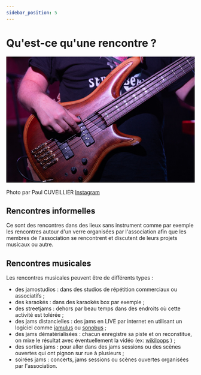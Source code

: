 ```yaml
---
sidebar_position: 5
---
```


# Qu'est-ce qu'une rencontre ?

![Basse](/img/E68A4076_Paul_CUVEILLIER.jpg)

Photo par Paul CUVEILLIER [Instagram](https://www.instagram.com/paulo_pict)

## Rencontres informelles

Ce sont des rencontres dans des lieux sans instrument comme par exemple les rencontres autour d'un verre organisées par l'association afin
que les membres de l'association se rencontrent et discutent de leurs projets musicaux ou autre.

## Rencontres musicales

Les rencontres musicales peuvent être de différents types :

- des jamostudios : dans des studios de répétition commerciaux ou associatifs ;
- des karaokés : dans des karaokés box par exemple ;
- des streetjams : dehors par beau temps dans des endroits où cette activité est tolérée ;
- des jams distancielles : des jams en LIVE par internet en utilisant un logiciel comme [jamulus](https://jamulus.io) ou [sonobus](https://www.sonobus.net) ;
- des jams dématérialisées : chacun enregistre sa piste et on reconstitue, on mixe le résultat avec éventuellement la vidéo (ex: [wikiloops](https://wikiloops.com) ) ;
- des sorties jams : pour aller dans des jams sessions ou des scènes ouvertes qui ont pignon sur rue à plusieurs ;
- soirées jams : concerts, jams sessions ou scènes ouvertes organisées par l'association.